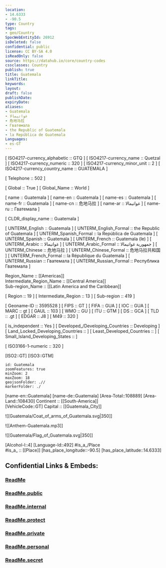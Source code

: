 ```yaml
---
location:
- 14.6333
- -90.5
type: Country
tags:
- geo/Country
SpocWebEntityId: 26912
isDeleted: false
confidential: public
license: CC BY-SA 4.0
isReadOnly: false
source: https://datahub.io/core/country-codes
cssclasses: Country
publish: true
title: Guatemala
linkTitle: 
keywords: 
layout: 
draft: false
publishDate: 
expiryDate: 
aliases:
- Guatemala
- غواتيمالا
- 危地马拉
- Гватемала
- the Republic of Guatemala
- la República de Guatemala
Languages:
- es-GT
---
```



[	ISO4217-currency_alphabetic	 :: GTQ ] 
[	ISO4217-currency_name	 :: Quetzal ] 
[	ISO4217-currency_numeric	 :: 320 ] 
[	ISO4217-currency_minor_unit	 :: 2 ] 
[	ISO4217-currency_country_name	 :: GUATEMALA ] 

[	Telephone	 :: 502 ] 

[	Global	 :: True ] 
[	Global_Name	 :: World ] 

[	name	 :: Guatemala ] 
[	name-en	 :: Guatemala ] 
[	name-es	 :: Guatemala ] 
[	name-fr	 :: Guatemala ] 
[	name-cn	 :: 危地马拉 ] 
[	name-ar	 :: غواتيمالا ] 
[	name-ru	 :: Гватемала ] 

[	CLDR_display_name	 :: Guatemala ] 

[	UNTERM_English	 :: Guatemala ] 
[	UNTERM_English_Formal	 :: the Republic of Guatemala ] 
[	UNTERM_Spanish_Formal	 :: la República de Guatemala ] 
[	UNTERM_Spanish	 :: Guatemala ] 
[	UNTERM_French	 :: Guatemala (le) ] 
[	UNTERM_Arabic	 :: غواتيمالا ] 
[	UNTERM_Arabic_Formal	 :: جمهورية غواتيمالا ] 
[	UNTERM_Chinese	 :: 危地马拉 ] 
[	UNTERM_Chinese_Formal	 :: 危地马拉共和国 ] 
[	UNTERM_French_Formal	 :: la République du Guatemala ] 
[	UNTERM_Russian	 :: Гватемала ] 
[	UNTERM_Russian_Formal	 :: Республика Гватемала ] 

Region_Name ::  [[Americas]]  
Intermediate_Region_Name ::  [[Central America]]  
Sub-region_Name ::  [[Latin America and the Caribbean]] 

[	Region	 :: 19 ] 
[	Intermediate_Region	 :: 13 ] 
[	Sub-region	 :: 419 ] 

[	Geoname-ID	 :: 3595528 ] 
[	FIPS	 :: GT ] 
[	FIFA	 :: GUA ] 
[	IOC	 :: GUA ] 
[	MARC	 :: gt ] 
[	GAUL	 :: 103 ] 
[	WMO	 :: GU ] 
[	ITU	 :: GTM ] 
[	DS	 :: GCA ] 
[	TLD	 :: .gt ] 
[	EDGAR	 :: J8 ] 
[	M49	 :: 320 ] 

[	is_independent	 :: Yes ] 
[	Developed_/Developing_Countries	 :: Developing ] 
[	Land_Locked_Developing_Countries	 ::  ] 
[	Least_Developed_Countries	 ::  ] 
[	Small_Island_Developing_States	 ::  ] 

[	ISO3166-1-numeric	 :: 320 ] 



[ISO2::GT] 
[ISO3::GTM] 

```leaflet
id: Guatemala
zoomFeatures: true 
minZoom: 2 
maxZoom: 18
geojsonFolder: .//
markerFolder: ./
```

[name-en::Guatemala] 
[name-de::Guatemala] 
[Area-Total::108889] 
[Area-Land::108430] 
Continent :: [[South-America]]  
[VehicleCode::GT] 
Capital :: [[Guatemala_City]]  

![[Guatemala/Coat_of_arms_of_Guatemala.svg|350]] 

![[Anthem-Guatemala.mp3]] 

![[Guatemala/Flag_of_Guatemala.svg|350]] 

[Alcohol-l::4] 
[Language-Id::492] 
#is_a_/Place  
#is_a_ :: [[Place]] 
[has_place_longitude::-90.5] 
[has_place_latitude::14.6333] 


## Confidential Links & Embeds: 

### [ReadMe](/_Standards/Earth/Continent/America~Central/Guatemala/ReadMe.md) 

### [ReadMe.public](/_public/Earth/Continent/America~Central/Guatemala/ReadMe.public.md) 

### [ReadMe.internal](/_internal/Earth/Continent/America~Central/Guatemala/ReadMe.internal.md) 

### [ReadMe.protect](/_protect/Earth/Continent/America~Central/Guatemala/ReadMe.protect.md) 

### [ReadMe.private](/_private/Earth/Continent/America~Central/Guatemala/ReadMe.private.md) 

### [ReadMe.personal](/_personal/Earth/Continent/America~Central/Guatemala/ReadMe.personal.md) 

### [ReadMe.secret](/_secret/Earth/Continent/America~Central/Guatemala/ReadMe.secret.md)

